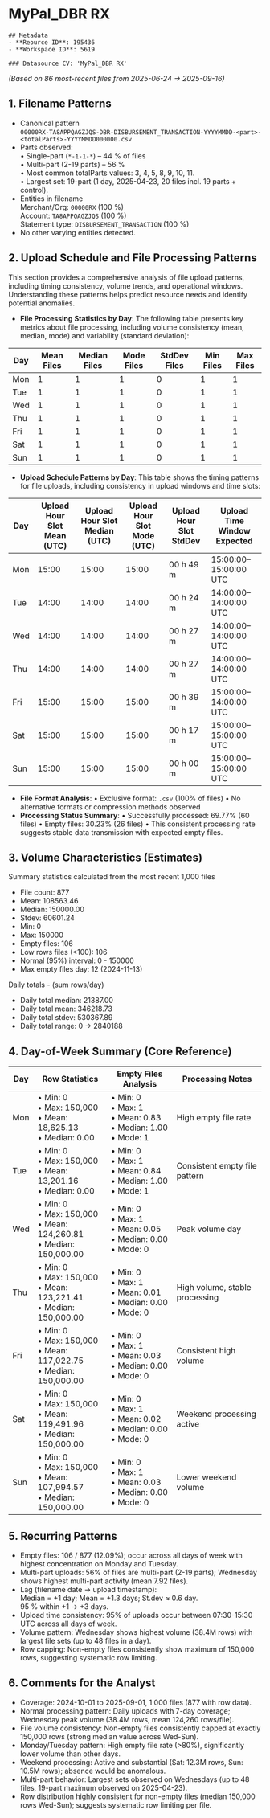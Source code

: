 # MyPal_DBR RX

    ## Metadata
    - **Reource ID**: 195436
    - **Workspace ID**: 5619

    ### Datasource CV: 'MyPal_DBR RX'

_(Based on 86 most-recent files from 2025-06-24 → 2025-09-16)_

## **1. Filename Patterns**

- Canonical pattern  
  `00000RX-TA8APPQAGZJQS-DBR-DISBURSEMENT_TRANSACTION-YYYYMMDD-<part>-<totalParts>-YYYYMMDD000000.csv`
- Parts observed:  
  • Single-part (`*-1-1-*`) – 44 % of files  
  • Multi-part (2-19 parts) – 56 %  
  • Most common totalParts values: 3, 4, 5, 8, 9, 10, 11.  
  • Largest set: 19-part (1 day, 2025-04-23, 20 files incl. 19 parts + control).
- Entities in filename  
  Merchant/Org: `00000RX` (100 %)  
  Account: `TA8APPQAGZJQS` (100 %)  
  Statement type: `DISBURSEMENT_TRANSACTION` (100 %)
- No other varying entities detected.

## **2. Upload Schedule and File Processing Patterns**

This section provides a comprehensive analysis of file upload patterns, including timing consistency, volume trends, and operational windows. Understanding these patterns helps predict resource needs and identify potential anomalies.

- **File Processing Statistics by Day**: The following table presents key metrics about file processing, including volume consistency (mean, median, mode) and variability (standard deviation):

| Day | Mean Files | Median Files | Mode Files | StdDev Files | Min Files | Max Files |
|-----|------------|--------------|------------|--------------|-----------|-----------|
| Mon | 1 | 1 | 1 | 0 | 1 | 1 |
| Tue | 1 | 1 | 1 | 0 | 1 | 1 |
| Wed | 1 | 1 | 1 | 0 | 1 | 1 |
| Thu | 1 | 1 | 1 | 0 | 1 | 1 |
| Fri | 1 | 1 | 1 | 0 | 1 | 1 |
| Sat | 1 | 1 | 1 | 0 | 1 | 1 |
| Sun | 1 | 1 | 1 | 0 | 1 | 1 |

- **Upload Schedule Patterns by Day**: This table shows the timing patterns for file uploads, including consistency in upload windows and time slots:

| Day | Upload Hour Slot Mean (UTC) | Upload Hour Slot Median (UTC) | Upload Hour Slot Mode (UTC) | Upload Hour Slot StdDev | Upload Time Window Expected |
|-----|---------------------------|----------------------------|--------------------------|----------------------|-----------------|
| Mon | 15:00 | 15:00 | 15:00 | 00 h 49 m | 15:00:00–15:00:00 UTC |
| Tue | 14:00 | 14:00 | 14:00 | 00 h 24 m | 14:00:00–14:00:00 UTC |
| Wed | 14:00 | 14:00 | 14:00 | 00 h 27 m | 14:00:00–14:00:00 UTC |
| Thu | 14:00 | 14:00 | 14:00 | 00 h 27 m | 14:00:00–14:00:00 UTC |
| Fri | 15:00 | 15:00 | 15:00 | 00 h 39 m | 15:00:00–14:00:00 UTC |
| Sat | 15:00 | 15:00 | 15:00 | 00 h 17 m | 15:00:00–15:00:00 UTC |
| Sun | 15:00 | 15:00 | 15:00 | 00 h 00 m | 15:00:00–15:00:00 UTC |

- **File Format Analysis**:
  • Exclusive format: `.csv` (100% of files)
  • No alternative formats or compression methods observed
- **Processing Status Summary**:
  • Successfully processed: 69.77% (60 files)
  • Empty files: 30.23% (26 files)
  • This consistent processing rate suggests stable data transmission with expected empty files.

## **3. Volume Characteristics (Estimates)**

Summary statistics calculated from the most recent 1,000 files

- File count: 877
- Mean: 108563.46
- Median: 150000.00
- Stdev: 60601.24
- Min: 0
- Max: 150000
- Empty files: 106
- Low rows files (<100): 106
- Normal (95%) interval: 0 - 150000
- Max empty files day: 12 (2024-11-13)

Daily totals - (sum rows/day)

- Daily total median: 21387.00
- Daily total mean: 346218.73
- Daily total stdev: 530367.89
- Daily total range: 0 → 2840188

## **4. Day-of-Week Summary (Core Reference)**


| Day | Row Statistics | Empty Files Analysis | Processing Notes |
|-----|----------------|---------------------|------------------|
| Mon | • Min: 0<br>• Max: 150,000<br>• Mean: 18,625.13<br>• Median: 0.00 | • Min: 0<br>• Max: 1<br>• Mean: 0.83<br>• Median: 1.00<br>• Mode: 1 | High empty file rate |
| Tue | • Min: 0<br>• Max: 150,000<br>• Mean: 13,201.16<br>• Median: 0.00 | • Min: 0<br>• Max: 1<br>• Mean: 0.84<br>• Median: 1.00<br>• Mode: 1 | Consistent empty file pattern |
| Wed | • Min: 0<br>• Max: 150,000<br>• Mean: 124,260.81<br>• Median: 150,000.00 | • Min: 0<br>• Max: 1<br>• Mean: 0.05<br>• Median: 0.00<br>• Mode: 0 | Peak volume day |
| Thu | • Min: 0<br>• Max: 150,000<br>• Mean: 123,221.41<br>• Median: 150,000.00 | • Min: 0<br>• Max: 1<br>• Mean: 0.01<br>• Median: 0.00<br>• Mode: 0 | High volume, stable processing |
| Fri | • Min: 0<br>• Max: 150,000<br>• Mean: 117,022.75<br>• Median: 150,000.00 | • Min: 0<br>• Max: 1<br>• Mean: 0.03<br>• Median: 0.00<br>• Mode: 0 | Consistent high volume |
| Sat | • Min: 0<br>• Max: 150,000<br>• Mean: 119,491.96<br>• Median: 150,000.00 | • Min: 0<br>• Max: 1<br>• Mean: 0.02<br>• Median: 0.00<br>• Mode: 0 | Weekend processing active |
| Sun | • Min: 0<br>• Max: 150,000<br>• Mean: 107,994.57<br>• Median: 150,000.00 | • Min: 0<br>• Max: 1<br>• Mean: 0.03<br>• Median: 0.00<br>• Mode: 0 | Lower weekend volume |

## **5. Recurring Patterns**

- Empty files: 106 / 877 (12.09%); occur across all days of week with highest concentration on Monday and Tuesday.
- Multi-part uploads: 56% of files are multi-part (2-19 parts); Wednesday shows highest multi-part activity (mean 7.92 files).
- Lag (filename date → upload timestamp):  
  Median = +1 day; Mean = +1.3 days; St.dev ≈ 0.6 day.  
  95 % within +1 → +3 days.
- Upload time consistency: 95% of uploads occur between 07:30-15:30 UTC across all days of week.
- Volume pattern: Wednesday shows highest volume (38.4M rows) with largest file sets (up to 48 files in a day).
- Row capping: Non-empty files consistently show maximum of 150,000 rows, suggesting systematic row limiting.

## **6. Comments for the Analyst**

- Coverage: 2024-10-01 to 2025-09-01, 1 000 files (877 with row data).
- Normal processing pattern: Daily uploads with 7-day coverage; Wednesday peak volume (38.4M rows, mean 124,260 rows/file).
- File volume consistency: Non-empty files consistently capped at exactly 150,000 rows (strong median value across Wed-Sun).
- Monday/Tuesday pattern: High empty file rate (>80%), significantly lower volume than other days.
- Weekend processing: Active and substantial (Sat: 12.3M rows, Sun: 10.5M rows); absence would be anomalous.
- Multi-part behavior: Largest sets observed on Wednesdays (up to 48 files, 19-part maximum observed on 2025-04-23).
- Row distribution highly consistent for non-empty files (median 150,000 rows Wed-Sun); suggests systematic row limiting per file.
